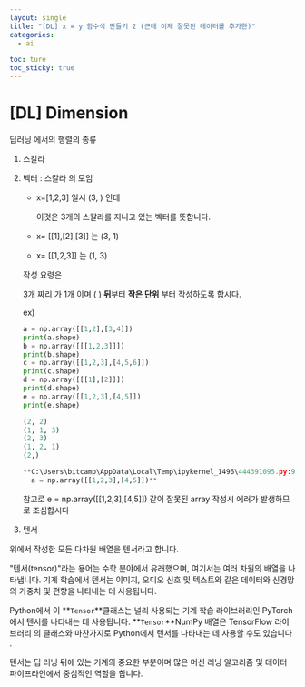 ```yaml
---
layout: single
title: "[DL] x = y 함수식 만들기 2 (근데 이제 잘못된 데이터를 추가한)"
categories:
  - ai

toc: ture
toc_sticky: true
---
```


<!-- 위는 머릿말임 아래부터 포스트 본문 -->

# [DL] Dimension

딥러닝 에서의 행렬의 종류

1. 스칼라 
2. 벡터 : 스칼라 의 모임 
    - x=[1,2,3] 일시 (3, ) 인데
        
        이것은 3개의 스칼라를 지니고 있는 벡터를 뜻합니다.
        
    - x= [[1],[2],[3]] 는 (3, 1)
    - x= [[1,2,3]] 는 (1, 3)
    
    작성 요령은 
    
    3개 짜리 가 1개 이며  ( ) **뒤**부터 **작은 단위** 부터 작성하도록 합시다.
    
    ex)
    
    ```python
    a = np.array([[1,2],[3,4]])
    print(a.shape)
    b = np.array([[[1,2,3]]])
    print(b.shape)
    c = np.array([[1,2,3],[4,5,6]])
    print(c.shape)
    d = np.array([[[1],[2]]])
    print(d.shape)
    e = np.array([[1,2,3],[4,5]])
    print(e.shape)
    ```
    
    ```python
    (2, 2)
    (1, 1, 3)
    (2, 3)
    (1, 2, 1)
    (2,)
    
    **C:\Users\bitcamp\AppData\Local\Temp\ipykernel_1496\444391095.py:9: VisibleDeprecationWarning: Creating an ndarray from ragged nested sequences (which is a list-or-tuple of lists-or-tuples-or ndarrays with different lengths or shapes) is deprecated. If you meant to do this, you must specify 'dtype=object' when creating the ndarray.
      a = np.array([[1,2,3],[4,5]])**
    ```
    
    참고로 e = np.array([[1,2,3],[4,5]]) 같이 잘못된 array 작성시 에러가 발생하므로 조심합시다
    
3. 텐서

위에서 작성한 모든 다차원 배열을 텐서라고 합니다.

 "텐서(tensor)"라는 용어는 수학 분야에서 유래했으며, 여기서는 여러 차원의 배열을 나타냅니다. 기계 학습에서 텐서는 이미지, 오디오 신호 및 텍스트와 같은 데이터와 신경망의 가중치 및 편향을 나타내는 데 사용됩니다.

Python에서 이 **`Tensor`**클래스는 널리 사용되는 기계 학습 라이브러리인 PyTorch에서 텐서를 나타내는 데 사용됩니다. **`Tensor`**NumPy 배열은 TensorFlow 라이브러리 의 클래스와 마찬가지로 Python에서 텐서를 나타내는 데 사용할 수도 있습니다 .

텐서는 딥 러닝 뒤에 있는 기계의 중요한 부분이며 많은 머신 러닝 알고리즘 및 데이터 파이프라인에서 중심적인 역할을 합니다.